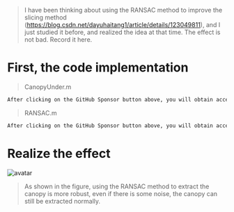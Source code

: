 >  I have been thinking about using the RANSAC method to improve the slicing method (https://blog.csdn.net/dayuhaitang1/article/details/123049811), and I just studied it before, and realized the idea at that time. The effect is not bad. Record it here. 

#  First, the code implementation 

>  CanopyUnder.m 

 ```python  
After clicking on the GitHub Sponsor button above, you will obtain access permissions to my private code repository ( https://github.com/slowlon/my_code_bar ) to view this blog code. By searching the code number of this blog, you can find the code you need, code number is: 2024020309574052612
 ```  
>  RANSAC.m 

 ```python  
After clicking on the GitHub Sponsor button above, you will obtain access permissions to my private code repository ( https://github.com/slowlon/my_code_bar ) to view this blog code. By searching the code number of this blog, you can find the code you need, code number is: 2024020309574052612
 ```  
#  Realize the effect 

![avatar]( a478f9654d414e23897e695bddb13cfd.png) 

>  As shown in the figure, using the RANSAC method to extract the canopy is more robust, even if there is some noise, the canopy can still be extracted normally. 


